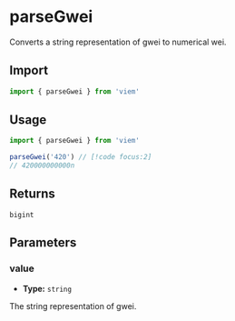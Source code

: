 # parseGwei

Converts a string representation of gwei to numerical wei.

## Import

```ts
import { parseGwei } from 'viem'
```

## Usage

```ts
import { parseGwei } from 'viem'

parseGwei('420') // [!code focus:2]
// 420000000000n
```

## Returns

`bigint`

## Parameters

### value

- **Type:** `string`

The string representation of gwei.